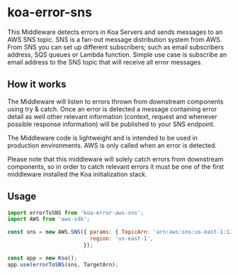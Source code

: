 # koa-error-sns
This Middleware detects errors in Koa Servers and sends messages to an AWS SNS topic. SNS is a fan-out message distribution system from AWS. From SNS you can set up different subscribers; such as email subscribers address, SQS queues or Lambda function. Simple use case is subscribe an email address to the SNS topic that will receive all error messages.

## How it works
The Middleware will listen to errors thrown from downstream components using try & catch. Once an error is detected a message containing error detail as well other relevant information (context, request and whenever possible response information) will be published to your SNS endpoint.

The Middleware code is lightweight and is intended to be used in production environments. AWS is only called when an error is detected.

Please note that this middleware will solely catch errors from downstream components, so in order to catch relevant errors it must be one of the first middleware installed the Koa initialization stack.

## Usage
```js
import errorToSNS from 'koa-error-aws-sns';
import AWS from 'aws-sdk';

const sns = new AWS.SNS({ params: { TopicArn: 'arn:aws:sns:us-east-1:12345678910101:endpoint' },
                          region: 'us-east-1',
                        });

const app = new Koa();
app.use(errorToSNS(sns, TargetArn);
```
